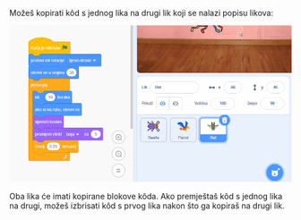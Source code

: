 
Možeš kopirati kôd s jednog lika na drugi lik koji se nalazi popisu likova:

![Povuci kôd iz područja kôda jednog lika u drugi lik koji se nalazi na popisu likova, a zatim pusti kôd.](images/drag-parrot-code.gif)

Oba lika će imati kopirane blokove kôda. Ako premještaš kôd s jednog lika na drugi, možeš izbrisati kôd s prvog lika nakon što ga kopiraš na drugi lik.


